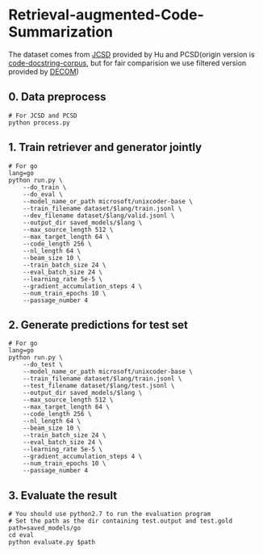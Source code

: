# Retrieval-augmented-Code-Summarization

The dataset comes from [JCSD](https://github.com/xing-hu/TL-CodeSum) provided by Hu and PCSD(origin version is [code-docstring-corpus](https://github.com/EdinburghNLP/code-docstring-corpus), but for fair comparision we use filtered version provided by [DECOM](https://github.com/ase-decom/ASE22_DECOM/tree/master/dataset/PCSD))

## 0. Data preprocess
```
# For JCSD and PCSD
python process.py
```

## 1. Train retriever and generator jointly
```
# For go
lang=go
python run.py \
	--do_train \
	--do_eval \
	--model_name_or_path microsoft/unixcoder-base \
	--train_filename dataset/$lang/train.jsonl \
	--dev_filename dataset/$lang/valid.jsonl \
	--output_dir saved_models/$lang \
	--max_source_length 512 \
	--max_target_length 64 \
	--code_length 256 \
	--nl_length 64 \
	--beam_size 10 \
	--train_batch_size 24 \
	--eval_batch_size 24 \
	--learning_rate 5e-5 \
	--gradient_accumulation_steps 4 \
	--num_train_epochs 10 \
	--passage_number 4
```

## 2. Generate predictions for test set
```
# For go
lang=go
python run.py \
	--do_test \
	--model_name_or_path microsoft/unixcoder-base \
	--train_filename dataset/$lang/train.jsonl \
	--test_filename dataset/$lang/test.jsonl \
	--output_dir saved_models/$lang \
	--max_source_length 512 \
	--max_target_length 64 \
	--code_length 256 \
	--nl_length 64 \
	--beam_size 10 \
	--train_batch_size 24 \
	--eval_batch_size 24 \
	--learning_rate 5e-5 \
	--gradient_accumulation_steps 4 \
	--num_train_epochs 10 \
	--passage_number 4

```

## 3. Evaluate the result
```
# You should use python2.7 to run the evaluation program
# Set the path as the dir containing test.output and test.gold
path=saved_models/go
cd eval
python evaluate.py $path
```
